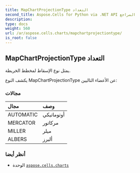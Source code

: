 ```yaml
---
title: MapChartProjectionType التعداد
second_title: Aspose.Cells for Python via .NET API المراجع
description:
type: docs
weight: 560
url: /ar/aspose.cells.charts/mapchartprojectiontype/
is_root: false
---
```

##  MapChartProjectionType التعداد
يمثل نوع الإسقاط لمخطط الخريطة.



يكشف النوع MapChartProjectionType عن الأعضاء التاليين:

###  مجالات
| مجال| وصف|
| :- | :- |
| AUTOMATIC | أوتوماتيكي|
| MERCATOR | مركاتور|
| MILLER | ميلر|
| ALBERS | ألبرز|



###  أنظر أيضا
* الوحدة [`aspose.cells.charts`](..)
